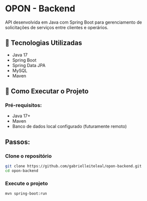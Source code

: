 # OPON - Backend

API desenvolvida em Java com Spring Boot para gerenciamento de solicitações de serviços entre clientes e operários.

## 🔧 Tecnologias Utilizadas

- Java 17
- Spring Boot
- Spring Data JPA
- MySQL
- Maven

## 🚀 Como Executar o Projeto

### Pré-requisitos:
- Java 17+
- Maven
- Banco de dados local configurado (futuramente remoto)

## Passos:

### Clone o repositório
```bash
git clone https://github.com/gabrielleiteleal/opon-backend.git
cd opon-backend
```

### Execute o projeto
```bash
mvn spring-boot:run
